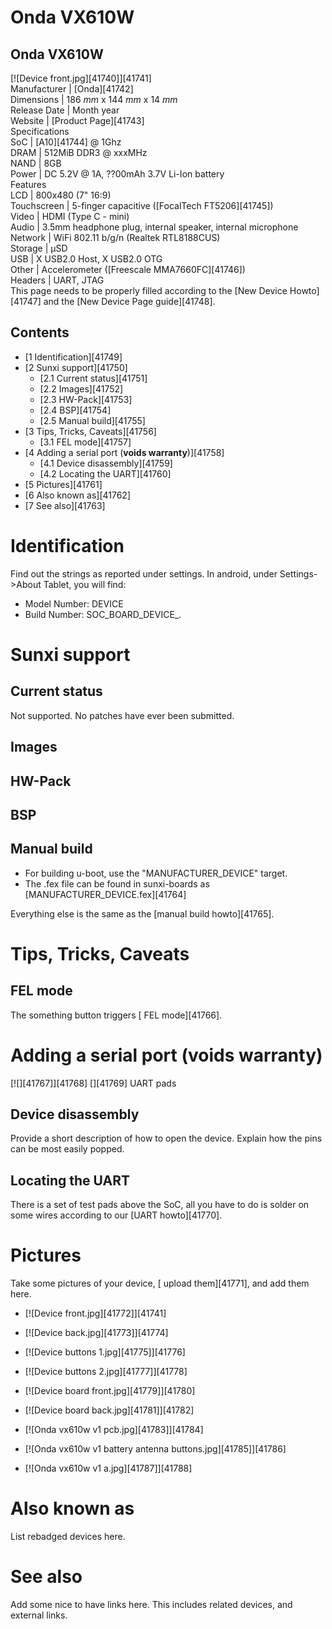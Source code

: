 # Onda VX610W
Onda VX610W  
---  
[![Device front.jpg][41740]][41741]  
Manufacturer |  [Onda][41742]  
Dimensions |  186 _mm_ x 144 _mm_ x 14 _mm_  
Release Date |  Month year  
Website |  [Product Page][41743]  
Specifications   
SoC |  [A10][41744] @ 1Ghz   
DRAM |  512MiB DDR3 @ xxxMHz   
NAND |  8GB   
Power |  DC 5.2V @ 1A, ??00mAh 3.7V Li-Ion battery   
Features   
LCD |  800x480 (7" 16:9)   
Touchscreen |  5-finger capacitive ([FocalTech FT5206][41745])   
Video |  HDMI (Type C - mini)   
Audio |  3.5mm headphone plug, internal speaker, internal microphone   
Network |  WiFi 802.11 b/g/n (Realtek RTL8188CUS)   
Storage |  µSD   
USB |  X USB2.0 Host, X USB2.0 OTG   
Other |  Accelerometer ([Freescale MMA7660FC][41746])   
Headers |  UART, JTAG   
This page needs to be properly filled according to the [New Device Howto][41747] and the [New Device Page guide][41748].
## Contents
  * [1 Identification][41749]
  * [2 Sunxi support][41750]
    * [2.1 Current status][41751]
    * [2.2 Images][41752]
    * [2.3 HW-Pack][41753]
    * [2.4 BSP][41754]
    * [2.5 Manual build][41755]
  * [3 Tips, Tricks, Caveats][41756]
    * [3.1 FEL mode][41757]
  * [4 Adding a serial port (**voids warranty**)][41758]
    * [4.1 Device disassembly][41759]
    * [4.2 Locating the UART][41760]
  * [5 Pictures][41761]
  * [6 Also known as][41762]
  * [7 See also][41763]

# Identification
Find out the strings as reported under settings.
In android, under Settings->About Tablet, you will find: 
  * Model Number: DEVICE
  * Build Number: SOC_BOARD_DEVICE_*.*

# Sunxi support
## Current status
Not supported. No patches have ever been submitted.
## Images
## HW-Pack
## BSP
## Manual build
  * For building u-boot, use the "MANUFACTURER_DEVICE" target.
  * The .fex file can be found in sunxi-boards as [MANUFACTURER_DEVICE.fex][41764]

Everything else is the same as the [manual build howto][41765]. 
# Tips, Tricks, Caveats
## FEL mode
The something button triggers [ FEL mode][41766]. 
# Adding a serial port (**voids warranty**)
[![][41767]][41768]
[][41769]
UART pads
## Device disassembly
Provide a short description of how to open the device. Explain how the pins can be most easily popped.
## Locating the UART
There is a set of test pads above the SoC, all you have to do is solder on some wires according to our [UART howto][41770]. 
# Pictures
Take some pictures of your device, [ upload them][41771], and add them here.
  * [![Device front.jpg][41772]][41741]
  * [![Device back.jpg][41773]][41774]
  * [![Device buttons 1.jpg][41775]][41776]
  * [![Device buttons 2.jpg][41777]][41778]
  * [![Device board front.jpg][41779]][41780]
  * [![Device board back.jpg][41781]][41782]

  * [![Onda vx610w v1 pcb.jpg][41783]][41784]
  * [![Onda vx610w v1 battery antenna buttons.jpg][41785]][41786]
  * [![Onda vx610w v1 a.jpg][41787]][41788]

# Also known as
List rebadged devices here.
# See also
Add some nice to have links here. This includes related devices, and external links.
